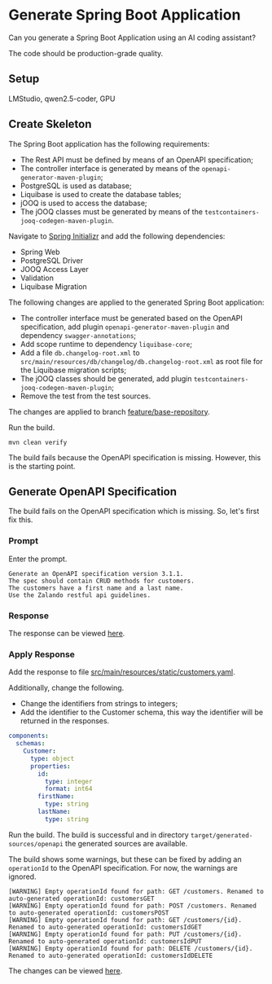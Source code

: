 # Generate Spring Boot Application

Can you generate a Spring Boot Application using an AI coding assistant?

The code should be production-grade quality.

## Setup
LMStudio, qwen2.5-coder, GPU

## Create Skeleton
The Spring Boot application has the following requirements:
* The Rest API must be defined by means of an OpenAPI specification;
* The controller interface is generated by means of the `openapi-generator-maven-plugin`;
* PostgreSQL is used as database;
* Liquibase is used to create the database tables;
* jOOQ is used to access the database;
* The jOOQ classes must be generated by means of the `testcontainers-jooq-codegen-maven-plugin`.

Navigate to [Spring Initializr](https://start.spring.io/) and add the following dependencies:
* Spring Web
* PostgreSQL Driver
* JOOQ Access Layer
* Validation
* Liquibase Migration

The following changes are applied to the generated Spring Boot application:
* The controller interface must be generated based on the OpenAPI specification, add plugin `openapi-generator-maven-plugin` and dependency `swagger-annotations`;
* Add scope runtime to dependency `liquibase-core`;
* Add a file `db.changelog-root.xml` to `src/main/resources/db/changelog/db.changelog-root.xml` as root file for the Liquibase migration scripts;
* The jOOQ classes should be generated, add plugin `testcontainers-jooq-codegen-maven-plugin`;
* Remove the test from the test sources.

The changes are applied to branch [feature/base-repository](https://github.com/mydeveloperplanet/myaicodeprojectplanet/tree/feature/base-repository).

Run the build.
```shell
mvn clean verify
```

The build fails because the OpenAPI specification is missing. However, this is the starting point.

## Generate OpenAPI Specification
The build fails on the OpenAPI specification which is missing. So, let's first fix this.

### Prompt
Enter the prompt.
```text
Generate an OpenAPI specification version 3.1.1. 
The spec should contain CRUD methods for customers. 
The customers have a first name and a last name. 
Use the Zalando restful api guidelines.
```
### Response
The response can be viewed [here](responses/1-generate-openapi-spec.md).

### Apply Response
Add the response to file [src/main/resources/static/customers.yaml](https://github.com/mydeveloperplanet/myaicodeprojectplanet/blob/feature/add-openapi-spec/src/main/resources/static/customers.yaml).

Additionally, change the following.
* Change the identifiers from strings to integers;
* Add the identifier to the Customer schema, this way the identifier will be returned in the responses.
```yaml
components:
  schemas:
    Customer:
      type: object
      properties:
        id:
          type: integer
          format: int64
        firstName:
          type: string
        lastName:
          type: string
```

Run the build. The build is successful and in directory `target/generated-sources/openapi` the generated sources are available.

The build shows some warnings, but these can be fixed by adding an `operationId` to the OpenAPI specification. For now, the warnings are ignored.
```shell
[WARNING] Empty operationId found for path: GET /customers. Renamed to auto-generated operationId: customersGET
[WARNING] Empty operationId found for path: POST /customers. Renamed to auto-generated operationId: customersPOST
[WARNING] Empty operationId found for path: GET /customers/{id}. Renamed to auto-generated operationId: customersIdGET
[WARNING] Empty operationId found for path: PUT /customers/{id}. Renamed to auto-generated operationId: customersIdPUT
[WARNING] Empty operationId found for path: DELETE /customers/{id}. Renamed to auto-generated operationId: customersIdDELETE
```

The changes can be viewed [here](https://github.com/mydeveloperplanet/myaicodeprojectplanet/tree/feature/add-openapi-spec).